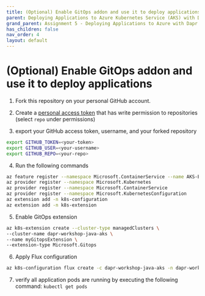 ```yaml
---
title: (Optional) Enable GitOps addon and use it to deploy applications
parent: Deploying Applications to Azure Kubernetes Service (AKS) with Dapr
grand_parent: Assignment 5 - Deploying Applications to Azure with Dapr
has_children: false
nav_order: 4
layout: default
---
```


# (Optional) Enable GitOps addon and use it to deploy applications

1. Fork this repository on your personal GitHub account.

2. Create a [personal access token](https://help.github.com/en/github/authenticating-to-github/creating-a-personal-access-token-for-the-command-line)
that has write permission to repositories (select `repo` under permissions)

3. export your GitHub access token, username, and your forked repository

```bash
export GITHUB_TOKEN=<your-token>
export GITHUB_USER=<your-username>
export GITHUB_REPO=<your-repo>
```

4. Run the following commands

```bash
az feature register --namespace Microsoft.ContainerService --name AKS-ExtensionManager
az provider register --namespace Microsoft.Kubernetes
az provider register --namespace Microsoft.ContainerService
az provider register --namespace Microsoft.KubernetesConfiguration
az extension add -n k8s-configuration
az extension add -n k8s-extension
```

5. Enable GitOps extension

```bash
az k8s-extension create --cluster-type managedClusters \
--cluster-name dapr-workshop-java-aks \
--name myGitopsExtension \
--extension-type Microsoft.Gitops
```

6. Apply Flux configuration

```bash
az k8s-configuration flux create -c dapr-workshop-java-aks -n dapr-workshop-java-flux --namespace cluster-config -t managedClusters --scope cluster -u $GITHUB_REPO --branch main  --kustomization name=test  path=./deploy prune=true --https-user $GITHUB_USER --https-key $GITHUB_TOKEN
```

7. verify all application pods are running by executing the following command: `kubectl get pods`
